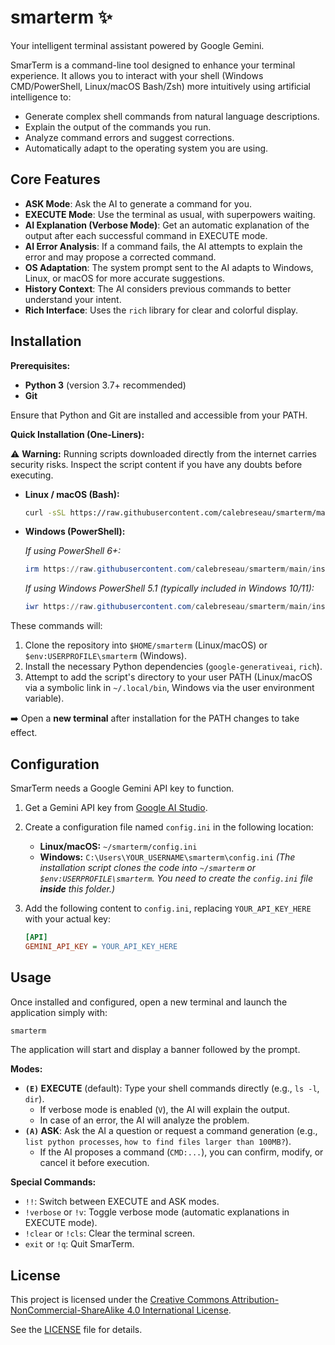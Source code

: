 # smarterm ✨

Your intelligent terminal assistant powered by Google Gemini.

SmarTerm is a command-line tool designed to enhance your terminal experience. It allows you to interact with your shell (Windows CMD/PowerShell, Linux/macOS Bash/Zsh) more intuitively using artificial intelligence to:

*   Generate complex shell commands from natural language descriptions.
*   Explain the output of the commands you run.
*   Analyze command errors and suggest corrections.
*   Automatically adapt to the operating system you are using.

## Core Features

*   **ASK Mode**: Ask the AI to generate a command for you.
*   **EXECUTE Mode**: Use the terminal as usual, with superpowers waiting.
*   **AI Explanation (Verbose Mode)**: Get an automatic explanation of the output after each successful command in EXECUTE mode.
*   **AI Error Analysis**: If a command fails, the AI attempts to explain the error and may propose a corrected command.
*   **OS Adaptation**: The system prompt sent to the AI adapts to Windows, Linux, or macOS for more accurate suggestions.
*   **History Context**: The AI considers previous commands to better understand your intent.
*   **Rich Interface**: Uses the `rich` library for clear and colorful display.

## Installation

**Prerequisites:**

*   **Python 3** (version 3.7+ recommended)
*   **Git**

Ensure that Python and Git are installed and accessible from your PATH.

**Quick Installation (One-Liners):**

⚠️ **Warning:** Running scripts downloaded directly from the internet carries security risks. Inspect the script content if you have any doubts before executing.

*   **Linux / macOS (Bash):**

    ```bash
    curl -sSL https://raw.githubusercontent.com/calebreseau/smarterm/main/install.sh | bash
    ```

*   **Windows (PowerShell):**

    *If using PowerShell 6+:*
    ```powershell
    irm https://raw.githubusercontent.com/calebreseau/smarterm/main/install.ps1 | iex
    ```
    *If using Windows PowerShell 5.1 (typically included in Windows 10/11):*
    ```powershell
    iwr https://raw.githubusercontent.com/calebreseau/smarterm/main/install.ps1 -UseBasicParsing | Select-Object -ExpandProperty Content | iex
    ```

These commands will:
1.  Clone the repository into `$HOME/smarterm` (Linux/macOS) or `$env:USERPROFILE\smarterm` (Windows).
2.  Install the necessary Python dependencies (`google-generativeai`, `rich`).
3.  Attempt to add the script's directory to your user PATH (Linux/macOS via a symbolic link in `~/.local/bin`, Windows via the user environment variable).

➡️ Open a **new terminal** after installation for the PATH changes to take effect.

## Configuration

SmarTerm needs a Google Gemini API key to function.

1.  Get a Gemini API key from [Google AI Studio](https://aistudio.google.com/app/apikey).
2.  Create a configuration file named `config.ini` in the following location:
    *   **Linux/macOS:** `~/smarterm/config.ini`
    *   **Windows:** `C:\Users\YOUR_USERNAME\smarterm\config.ini`
    *(The installation script clones the code into `~/smarterm` or `$env:USERPROFILE\smarterm`. You need to create the `config.ini` file **inside** this folder.)*

3.  Add the following content to `config.ini`, replacing `YOUR_API_KEY_HERE` with your actual key:

    ```ini
    [API]
    GEMINI_API_KEY = YOUR_API_KEY_HERE
    ```

## Usage

Once installed and configured, open a new terminal and launch the application simply with:

```bash
smarterm
```

The application will start and display a banner followed by the prompt.

**Modes:**

*   **`(E)` EXECUTE** (default): Type your shell commands directly (e.g., `ls -l`, `dir`).
    *   If verbose mode is enabled (`V`), the AI will explain the output.
    *   In case of an error, the AI will analyze the problem.
*   **`(A)` ASK**: Ask the AI a question or request a command generation (e.g., `list python processes`, `how to find files larger than 100MB?`).
    *   If the AI proposes a command (`CMD:...`), you can confirm, modify, or cancel it before execution.

**Special Commands:**

*   `!!`: Switch between EXECUTE and ASK modes.
*   `!verbose` or `!v`: Toggle verbose mode (automatic explanations in EXECUTE mode).
*   `!clear` or `!cls`: Clear the terminal screen.
*   `exit` or `!q`: Quit SmarTerm.

## License

This project is licensed under the [Creative Commons Attribution-NonCommercial-ShareAlike 4.0 International License](https://creativecommons.org/licenses/by-nc-sa/4.0/).

See the [LICENSE](LICENSE) file for details. 
